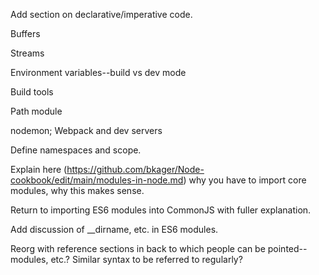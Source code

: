 Add section on declarative/imperative code. 

Buffers

Streams

Environment variables--build vs dev mode

Build tools

Path module

nodemon; Webpack and dev servers

Define namespaces and scope. 

Explain here (https://github.com/bkager/Node-cookbook/edit/main/modules-in-node.md) why you have to import core modules, why this makes sense. 

Return to importing ES6 modules into CommonJS with fuller explanation. 

Add discussion of __dirname, etc. in ES6 modules. 

Reorg with reference sections in back to which people can be pointed--modules, etc.? Similar syntax to be referred to regularly?
